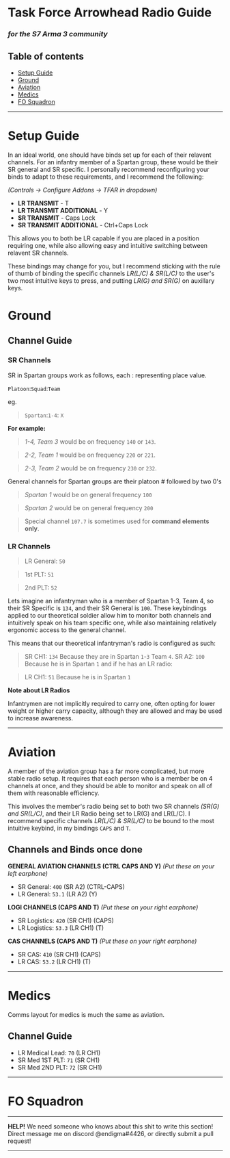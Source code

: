 # Task Force Arrowhead Radio Guide
### *for the S7 Arma 3 community*

## Table of contents
- [Setup Guide](#Setup-guide)
- [Ground](#ground)
- [Aviation](#aviation)
- [Medics](#Medics)
- [FO Squadron](#FO-Squadron)

***
# Setup Guide
In an ideal world, one should have binds set up for each of their relavent channels. For an infantry member of a Spartan group, these would be their SR general and SR specific. I personally recommend reconfiguring your binds to adapt to these requirements, and I recommend the following:
 
*(Controls -> Configure Addons -> TFAR in dropdown)*
- **LR TRANSMIT** - T
- **LR TRANSMIT ADDITIONAL** - Y
- **SR TRANSMIT** - Caps Lock
- **SR TRANSMIT ADDITIONAL** - Ctrl+Caps Lock

This allows you to both be LR capable if you are placed in a position requiring one, while also allowing easy and intuitive switching between relavent SR channels. 

These bindings may change for you, but I recommend sticking with the rule of thumb of binding the specific channels *LR(L/C) & SR(L/C)* to the user's two most intuitive keys to press, and putting *LR(G) and SR(G)* on auxillary keys.



# Ground
## Channel Guide
### SR Channels 
SR in Spartan groups work as follows, each : representing place value.

`Platoon`:`Squad`:`Team`

eg.

> `Spartan`:`1-4`: `X`

**For example:**
> *1-4, Team 3* would be on frequency `140` or `143`.

> *2-2, Team 1* would be on frequency `220` or `221`.

> *2-3, Team 2* would be on frequency `230` or `232`.

General channels for Spartan groups are their platoon # followed by two 0's

> *Spartan 1* would be on general frequency `100`

> *Spartan 2* would be on general frequency `200`

> Special channel `107.7` is sometimes used for **command elements only**.

### LR Channels

> LR General: `50`

> 1st PLT: `51`

> 2nd PLT: `52`


Lets imagine an infantryman who is a member of Spartan 1-3, Team 4, so their SR Specific is `134`, and their SR General is `100`. These keybindings applied to our theoretical soldier allow him to monitor both channels and intuitively speak on his team specific one, while also maintaining relatively ergonomic access to the general channel.

This means that our theoretical infantryman's radio is configured as such:
 > SR CH1: `134`
 Because they are in Spartan `1`-`3` Team `4`.
 > SR A2: `100`
 Because he is in Spartan `1`
 and if he has an LR radio:
 
 > LR CH1: `51`
 Because he is in Spartan `1`

**Note about LR Radios**

Infantrymen are not implicitly required to carry one, often opting for lower weight or higher carry capacity, although they are allowed and may be used to increase awareness.

***
# Aviation
A member of the aviation group has a far more complicated, but more stable radio setup. It requires that each person who is a member be on 4 channels at once, and they should be able to monitor and speak on all of them with reasonable efficiency. 

This involves the member's radio being set to both two SR channels *(SR(G) and SR(L/C)*, and their LR Radio being set to LR(G) and LR(L/C). I recommend specific channels *LR(L/C) & SR(L/C)* to be bound to the most intuitive keybind, in my bindings `CAPS` and `T`. 

## Channels and Binds once done
**GENERAL AVIATION CHANNELS (CTRL CAPS AND Y)** *(Put these on your left earphone)*
- SR General: `400` (SR A2) (CTRL-CAPS)
- LR General: `53.1` (LR A2) (Y)

**LOGI CHANNELS (CAPS AND T)**  *(Put these on your right earphone)*
- SR Logistics: `420` (SR CH1) (CAPS)
- LR Logistics: `53.3` (LR CH1) (T)

**CAS CHANNELS (CAPS AND T)** *(Put these on your right earphone)*
- SR CAS: `410` (SR CH1) (CAPS)
- LR CAS: `53.2` (LR CH1) (T)

***
# Medics
Comms layout for medics is much the same as aviation.
## Channel Guide
- LR Medical Lead: `70` (LR CH1)
- SR Med 1ST PLT: `71` (SR CH1)
- SR Med 2ND PLT: `72` (SR CH1)
***
# FO Squadron

***

**HELP!** We need someone who knows about this shit to write this section! Direct message me on discord @endigma#4426, or directly submit a pull request!

***


